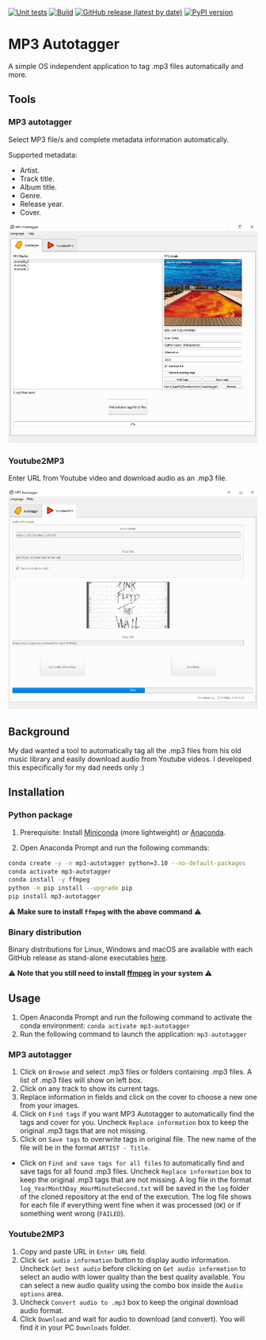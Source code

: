 [![Unit tests](https://github.com/jriverosesma/mp3-autotagger/actions/workflows/unit_tests.yaml/badge.svg)](https://github.com/jriverosesma/mp3-autotagger/actions/workflows/unit_tests.yaml)
[![Build](https://github.com/jriverosesma/mp3-autotagger/actions/workflows/build.yaml/badge.svg)](https://github.com/jriverosesma/mp3-autotagger/actions/workflows/build.yaml)
[![GitHub release (latest by date)](https://img.shields.io/github/v/release/jriverosesma/mp3-autotagger?include_prereleases&label=latest%20release&color=blue)](https://github.com/jriverosesma/mp3-autotagger/releases)
[![PyPI version](https://img.shields.io/pypi/v/mp3-autotagger.svg?color=blue)](https://pypi.org/project/mp3-autotagger/)

# MP3 Autotagger
A simple OS independent application to tag .mp3 files automatically and more.

## Tools
### MP3 autotagger
Select MP3 file/s and complete metadata information automatically.

Supported metadata:
- Artist.
- Track title.
- Album title.
- Genre.
- Release year.
- Cover.

![MP3 autotagger tool GUI general view](assets/mp3_autotagger_gui.png)

### Youtube2MP3
Enter URL from Youtube video and download audio as an .mp3 file.

![Youtube2MP3 tool GUI general view](assets/youtube2mp3_gui.png)

## Background
My dad wanted a tool to automatically tag all the .mp3 files from his old music library and easily download audio from Youtube videos. I developed this especifically for my dad needs only :)

## Installation

### Python package

1. Prerequisite: Install [Miniconda](https://docs.conda.io/en/latest/miniconda.html) (more lightweight) or [Anaconda](https://www.anaconda.com/).

2. Open Anaconda Prompt and run the following commands:
```bash
conda create -y -n mp3-autotagger python=3.10 --no-default-packages
conda activate mp3-autotagger
conda install -y ffmpeg
python -m pip install --upgrade pip
pip install mp3-autotagger
```

⚠️ **Make sure to install `ffmpeg` with the above command** ⚠️

### Binary distribution

Binary distributions for Linux, Windows and macOS are available with each GitHub release as stand-alone executables [here](https://github.com/jriverosesma/mp3-autotagger/releases).

⚠️ **Note that you still need to install [ffmpeg](https://ffmpeg.org/) in your system** ⚠️

## Usage
1. Open Anaconda Prompt and run the following command to activate the conda environment: `conda activate mp3-autotagger`
2. Run the following command to launch the application: `mp3-autotagger`

### MP3 autotagger
1. Click on `Browse` and select .mp3 files or folders containing .mp3 files. A list of .mp3 files will show on left box.
2. Click on any track to show its current tags.
3. Replace information in fields and click on the cover to choose a new one from your images.
4. Click on `Find tags` if you want MP3 Autotagger to automatically find the tags and cover for you. Uncheck `Replace information` box to keep the original .mp3 tags that are not missing.
5. Click on `Save tags` to overwrite tags in original file. The new name of the file will be in the format `ARTIST - Title`.
- Click on `Find and save tags for all files` to automatically find and save tags for all found .mp3 files. Uncheck `Replace information` box to keep the original .mp3 tags that are not missing. A log file in the format `log_YearMonthDay_HourMinuteSecond.txt` will be saved in the `log` folder of the cloned repository at the end of the execution. The log file shows for each file if everything went fine when it was processed (`OK`) or if something went wrong (`FAILED`).

### Youtube2MP3
1. Copy and paste URL in `Enter URL` field.
2. Click `Get audio information` button to display audio information. Uncheck `Get best audio` before clicking on `Get audio information` to select an audio with lower quality than the best quality available. You can select a new audio quality using the combo box inside the `Audio options` area.
3. Uncheck `Convert audio to .mp3` box to keep the original download audio format.
4. Click `Download` and wait for audio to download (and convert). You will find it in your PC `Downloads` folder.
